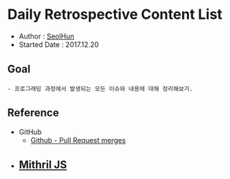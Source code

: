 # Daily Retrospective Content List
- Author : [SeolHun](https://github.com/SeolHun)
- Started Date : 2017.12.20

## Goal
	- 프로그래밍 과정에서 발생되는 모든 이슈와 내용에 대해 정리해보기.


## Reference
- GitHub
	- [Github - Pull Request merges](https://help.github.com/articles/about-pull-request-merges/)
- [Mithril JS](https://mithril.js.org/index.html)
	- 
